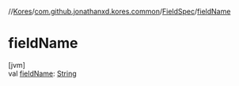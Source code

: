 //[Kores](../../../index.md)/[com.github.jonathanxd.kores.common](../index.md)/[FieldSpec](index.md)/[fieldName](field-name.md)

# fieldName

[jvm]\
val [fieldName](field-name.md): [String](https://kotlinlang.org/api/latest/jvm/stdlib/kotlin/-string/index.html)
